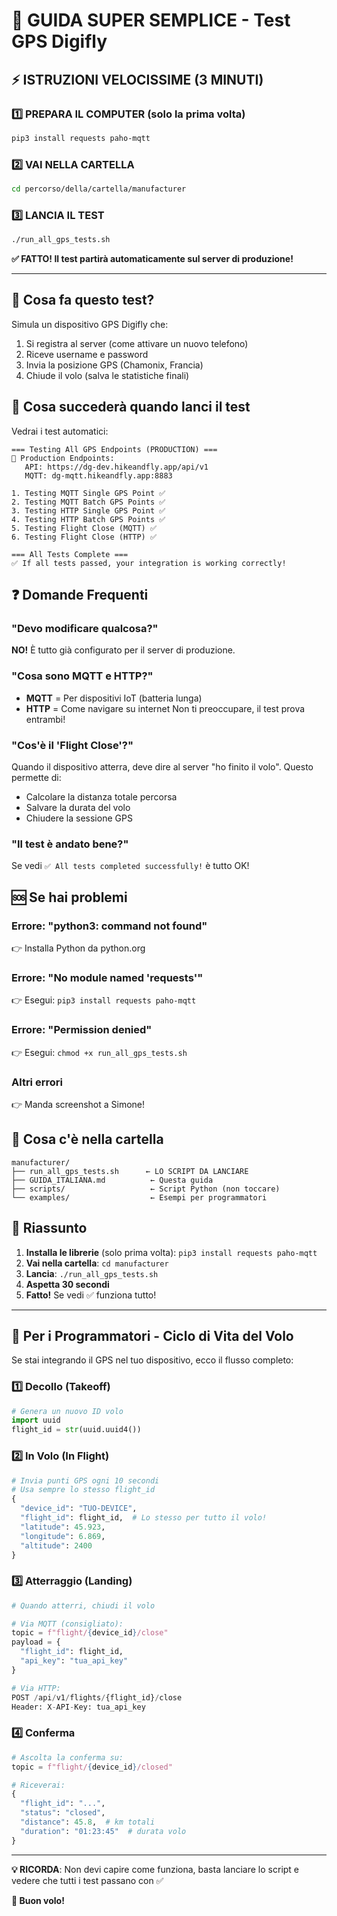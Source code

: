 # 🚀 GUIDA SUPER SEMPLICE - Test GPS Digifly

## ⚡ ISTRUZIONI VELOCISSIME (3 MINUTI)

### 1️⃣ PREPARA IL COMPUTER (solo la prima volta)
```bash
pip3 install requests paho-mqtt
```

### 2️⃣ VAI NELLA CARTELLA
```bash
cd percorso/della/cartella/manufacturer
```

### 3️⃣ LANCIA IL TEST
```bash
./run_all_gps_tests.sh
```

**✅ FATTO! Il test partirà automaticamente sul server di produzione!**

---

## 📱 Cosa fa questo test?

Simula un dispositivo GPS Digifly che:
1. Si registra al server (come attivare un nuovo telefono)
2. Riceve username e password
3. Invia la posizione GPS (Chamonix, Francia)
4. Chiude il volo (salva le statistiche finali)

## 🎯 Cosa succederà quando lanci il test

Vedrai i test automatici:
```
=== Testing All GPS Endpoints (PRODUCTION) ===
🔗 Production Endpoints:
   API: https://dg-dev.hikeandfly.app/api/v1
   MQTT: dg-mqtt.hikeandfly.app:8883

1. Testing MQTT Single GPS Point ✅
2. Testing MQTT Batch GPS Points ✅
3. Testing HTTP Single GPS Point ✅
4. Testing HTTP Batch GPS Points ✅
5. Testing Flight Close (MQTT) ✅
6. Testing Flight Close (HTTP) ✅

=== All Tests Complete ===
✅ If all tests passed, your integration is working correctly!
```

## ❓ Domande Frequenti

### "Devo modificare qualcosa?"
**NO!** È tutto già configurato per il server di produzione.

### "Cosa sono MQTT e HTTP?"
- **MQTT** = Per dispositivi IoT (batteria lunga)
- **HTTP** = Come navigare su internet
Non ti preoccupare, il test prova entrambi!

### "Cos'è il 'Flight Close'?"
Quando il dispositivo atterra, deve dire al server "ho finito il volo". Questo permette di:
- Calcolare la distanza totale percorsa
- Salvare la durata del volo
- Chiudere la sessione GPS

### "Il test è andato bene?"
Se vedi `✅ All tests completed successfully!` è tutto OK!

## 🆘 Se hai problemi

### Errore: "python3: command not found"
👉 Installa Python da python.org

### Errore: "No module named 'requests'"
👉 Esegui: `pip3 install requests paho-mqtt`

### Errore: "Permission denied"
👉 Esegui: `chmod +x run_all_gps_tests.sh`

### Altri errori
👉 Manda screenshot a Simone!

## 📂 Cosa c'è nella cartella

```
manufacturer/
├── run_all_gps_tests.sh      ← LO SCRIPT DA LANCIARE
├── GUIDA_ITALIANA.md          ← Questa guida
├── scripts/                   ← Script Python (non toccare)
└── examples/                  ← Esempi per programmatori
```

## 🎉 Riassunto

1. **Installa le librerie** (solo prima volta): `pip3 install requests paho-mqtt`
2. **Vai nella cartella**: `cd manufacturer`
3. **Lancia**: `./run_all_gps_tests.sh`
4. **Aspetta 30 secondi**
5. **Fatto!** Se vedi ✅ funziona tutto!

---

## 📖 Per i Programmatori - Ciclo di Vita del Volo

Se stai integrando il GPS nel tuo dispositivo, ecco il flusso completo:

### 1️⃣ Decollo (Takeoff)
```python
# Genera un nuovo ID volo
import uuid
flight_id = str(uuid.uuid4())
```

### 2️⃣ In Volo (In Flight)
```python
# Invia punti GPS ogni 10 secondi
# Usa sempre lo stesso flight_id
{
  "device_id": "TUO-DEVICE",
  "flight_id": flight_id,  # Lo stesso per tutto il volo!
  "latitude": 45.923,
  "longitude": 6.869,
  "altitude": 2400
}
```

### 3️⃣ Atterraggio (Landing)
```python
# Quando atterri, chiudi il volo

# Via MQTT (consigliato):
topic = f"flight/{device_id}/close"
payload = {
  "flight_id": flight_id,
  "api_key": "tua_api_key"
}

# Via HTTP:
POST /api/v1/flights/{flight_id}/close
Header: X-API-Key: tua_api_key
```

### 4️⃣ Conferma
```python
# Ascolta la conferma su:
topic = f"flight/{device_id}/closed"

# Riceverai:
{
  "flight_id": "...",
  "status": "closed",
  "distance": 45.8,  # km totali
  "duration": "01:23:45"  # durata volo
}
```

---

**💡 RICORDA**: Non devi capire come funziona, basta lanciare lo script e vedere che tutti i test passano con ✅

**🚁 Buon volo!**